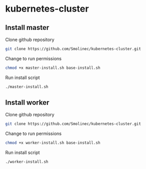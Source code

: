 # kubernetes-cluster

## Install master

Clone github repository
```bash
git clone https://github.com/Smolinec/kubernetes-cluster.git
```
Change to run permissions
```bash
chmod +x master-install.sh base-install.sh
```
Run install script
```bash
./master-install.sh
```

## Install worker

Clone github repository
```bash
git clone https://github.com/Smolinec/kubernetes-cluster.git
```
Change to run permissions
```bash
chmod +x worker-install.sh base-install.sh
```
Run install script
```bash
./worker-install.sh
```

